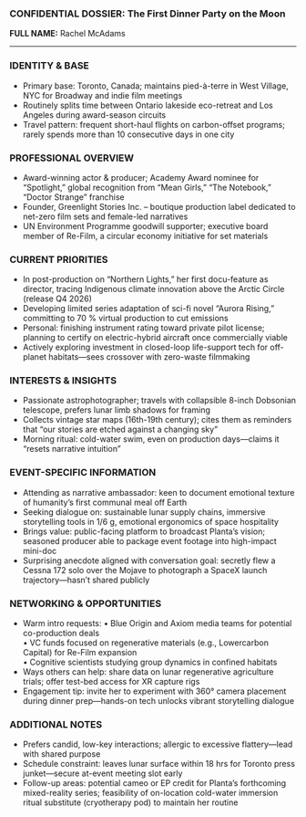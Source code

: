 ### CONFIDENTIAL DOSSIER: The First Dinner Party on the Moon

**FULL NAME:** Rachel McAdams

---
### IDENTITY & BASE
- Primary base: Toronto, Canada; maintains pied-à-terre in West Village, NYC for Broadway and indie film meetings
- Routinely splits time between Ontario lakeside eco-retreat and Los Angeles during award-season circuits
- Travel pattern: frequent short-haul flights on carbon-offset programs; rarely spends more than 10 consecutive days in one city

### PROFESSIONAL OVERVIEW
- Award-winning actor & producer; Academy Award nominee for “Spotlight,” global recognition from “Mean Girls,” “The Notebook,” “Doctor Strange” franchise
- Founder, Greenlight Stories Inc. – boutique production label dedicated to net-zero film sets and female-led narratives
- UN Environment Programme goodwill supporter; executive board member of Re-Film, a circular economy initiative for set materials

### CURRENT PRIORITIES
- In post-production on “Northern Lights,” her first docu-feature as director, tracing Indigenous climate innovation above the Arctic Circle (release Q4 2026)
- Developing limited series adaptation of sci-fi novel “Aurora Rising,” committing to 70 % virtual production to cut emissions
- Personal: finishing instrument rating toward private pilot license; planning to certify on electric-hybrid aircraft once commercially viable
- Actively exploring investment in closed-loop life-support tech for off-planet habitats—sees crossover with zero-waste filmmaking

### INTERESTS & INSIGHTS
- Passionate astrophotographer; travels with collapsible 8-inch Dobsonian telescope, prefers lunar limb shadows for framing
- Collects vintage star maps (16th-19th century); cites them as reminders that “our stories are etched against a changing sky”
- Morning ritual: cold-water swim, even on production days—claims it “resets narrative intuition”

### EVENT-SPECIFIC INFORMATION
- Attending as narrative ambassador: keen to document emotional texture of humanity’s first communal meal off Earth
- Seeking dialogue on: sustainable lunar supply chains, immersive storytelling tools in 1/6 g, emotional ergonomics of space hospitality
- Brings value: public-facing platform to broadcast Planta’s vision; seasoned producer able to package event footage into high-impact mini-doc
- Surprising anecdote aligned with conversation goal: secretly flew a Cessna 172 solo over the Mojave to photograph a SpaceX launch trajectory—hasn’t shared publicly

### NETWORKING & OPPORTUNITIES
- Warm intro requests: 
  • Blue Origin and Axiom media teams for potential co-production deals  
  • VC funds focused on regenerative materials (e.g., Lowercarbon Capital) for Re-Film expansion  
  • Cognitive scientists studying group dynamics in confined habitats
- Ways others can help: share data on lunar regenerative agriculture trials; offer test-bed access for XR capture rigs
- Engagement tip: invite her to experiment with 360° camera placement during dinner prep—hands-on tech unlocks vibrant storytelling dialogue

### ADDITIONAL NOTES
- Prefers candid, low-key interactions; allergic to excessive flattery—lead with shared purpose
- Schedule constraint: leaves lunar surface within 18 hrs for Toronto press junket—secure at-event meeting slot early
- Follow-up areas: potential cameo or EP credit for Planta’s forthcoming mixed-reality series; feasibility of on-location cold-water immersion ritual substitute (cryotherapy pod) to maintain her routine